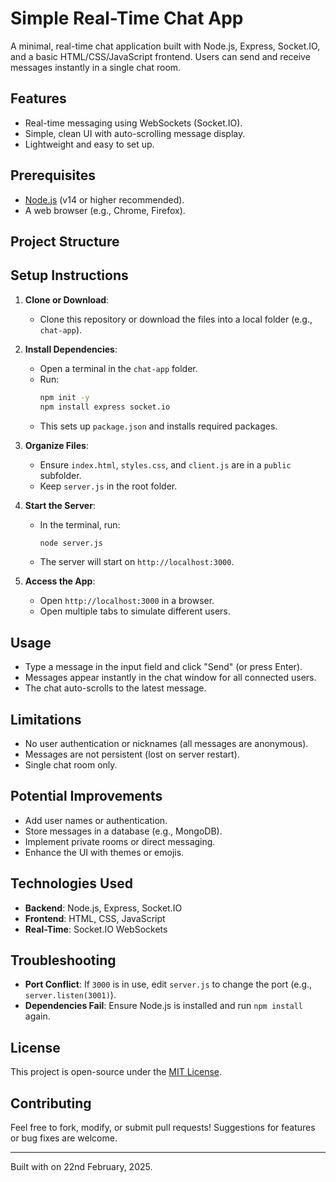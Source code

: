 # Simple Real-Time Chat App

A minimal, real-time chat application built with Node.js, Express, Socket.IO, and a basic HTML/CSS/JavaScript frontend. Users can send and receive messages instantly in a single chat room.

## Features
- Real-time messaging using WebSockets (Socket.IO).
- Simple, clean UI with auto-scrolling message display.
- Lightweight and easy to set up.

## Prerequisites
- [Node.js](https://nodejs.org/) (v14 or higher recommended).
- A web browser (e.g., Chrome, Firefox).

## Project Structure



## Setup Instructions
1. **Clone or Download**:
   - Clone this repository or download the files into a local folder (e.g., `chat-app`).

2. **Install Dependencies**:
   - Open a terminal in the `chat-app` folder.
   - Run:
     ```bash
     npm init -y
     npm install express socket.io
     ```
   - This sets up `package.json` and installs required packages.

3. **Organize Files**:
   - Ensure `index.html`, `styles.css`, and `client.js` are in a `public` subfolder.
   - Keep `server.js` in the root folder.

4. **Start the Server**:
   - In the terminal, run:
     ```bash
     node server.js
     ```
   - The server will start on `http://localhost:3000`.

5. **Access the App**:
   - Open `http://localhost:3000` in a browser.
   - Open multiple tabs to simulate different users.

## Usage
- Type a message in the input field and click "Send" (or press Enter).
- Messages appear instantly in the chat window for all connected users.
- The chat auto-scrolls to the latest message.

## Limitations
- No user authentication or nicknames (all messages are anonymous).
- Messages are not persistent (lost on server restart).
- Single chat room only.

## Potential Improvements
- Add user names or authentication.
- Store messages in a database (e.g., MongoDB).
- Implement private rooms or direct messaging.
- Enhance the UI with themes or emojis.

## Technologies Used
- **Backend**: Node.js, Express, Socket.IO
- **Frontend**: HTML, CSS, JavaScript
- **Real-Time**: Socket.IO WebSockets

## Troubleshooting
- **Port Conflict**: If `3000` is in use, edit `server.js` to change the port (e.g., `server.listen(3001)`).
- **Dependencies Fail**: Ensure Node.js is installed and run `npm install` again.

## License
This project is open-source under the [MIT License](https://opensource.org/licenses/MIT).

## Contributing
Feel free to fork, modify, or submit pull requests! Suggestions for features or bug fixes are welcome.

---
Built with on 22nd February, 2025.
